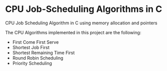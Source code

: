 # CPU Job-Scheduling Algorithms in C

CPU Job Scheduling Algorithm in C using memory allocation and pointers

The CPU Algorithms implemented in this project are the following:
  - First Come First Serve
  - Shortest Job First
  - Shortest Remaining Time First
  - Round Robin Scheduling
  - Priority Scheduling
